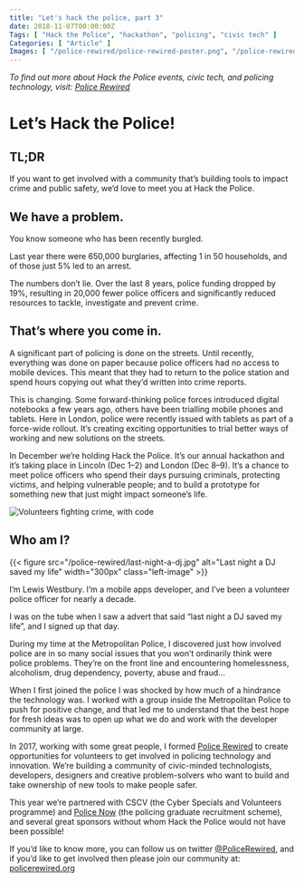 ```yaml
---
title: "Let's hack the police, part 3"
date: 2018-11-07T00:00:00Z
Tags: [ "Hack the Police", "hackathon", "policing", "civic tech" ]
Categories: [ "Article" ]
Images: [ "/police-rewired/police-rewired-poster.png", "/police-rewired/last-night-a-dj.jpg" ]
---
```


*To find out more about Hack the Police events, civic tech, and policing technology, visit: [Police Rewired](https://policerewired.org)*

# Let’s Hack the Police!

## TL;DR

If you want to get involved with a community that’s building tools to impact crime and public safety, we’d love to meet you at Hack the Police.

## We have a problem.

You know someone who has been recently burgled.

Last year there were 650,000 burglaries, affecting 1 in 50 households, and of those just 5% led to an arrest.

The numbers don’t lie. Over the last 8 years, police funding dropped by 19%, resulting in 20,000 fewer police officers and significantly reduced resources to tackle, investigate and prevent crime.

## That’s where you come in.

A significant part of policing is done on the streets. Until recently, everything was done on paper because police officers had no access to mobile devices. This meant that they had to return to the police station and spend hours copying out what they’d written into crime reports.

This is changing. Some forward-thinking police forces introduced digital notebooks a few years ago, others have been trialling mobile phones and tablets. Here in London, police were recently issued with tablets as part of a force-wide rollout. It’s creating exciting opportunities to trial better ways of working and new solutions on the streets.

In December we’re holding Hack the Police. It’s our annual hackathon and it’s taking place in Lincoln (Dec 1–2) and London (Dec 8–9). It’s a chance to meet police officers who spend their days pursuing criminals, protecting victims, and helping vulnerable people; and to build a prototype for something new that just might impact someone’s life.

![Volunteers fighting crime, with code](/police-rewired/police-rewired-poster.png)

## Who am I?

{{< figure src="/police-rewired/last-night-a-dj.jpg" alt="Last night a DJ saved my life" width="300px" class="left-image" >}}

I’m Lewis Westbury. I’m a mobile apps developer, and I’ve been a volunteer police officer for nearly a decade.

I was on the tube when I saw a advert that said “last night a DJ saved my life”, and I signed up that day.

During my time at the Metropolitan Police, I discovered just how involved police are in so many social issues that you won’t ordinarily think were police problems. They’re on the front line and encountering homelessness, alcoholism, drug dependency, poverty, abuse and fraud...

When I first joined the police I was shocked by how much of a hindrance the technology was. I worked with a group inside the Metropolitan Police to push for positive change, and that led me to understand that the best hope for fresh ideas was to open up what we do and work with the developer community at large.

In 2017, working with some great people, I formed [Police Rewired](https://policerewired.org) to create opportunities for volunteers to get involved in policing technology and innovation. We’re building a community of civic-minded technologists, developers, designers and creative problem-solvers who want to build and take ownership of new tools to make people safer.

This year we’re partnered with CSCV (the Cyber Specials and Volunteers programme) and [Police Now](https://www.policenow.org.uk/) (the policing graduate recruitment scheme), and several great sponsors without whom Hack the Police would not have been possible!

If you’d like to know more, you can follow us on twitter [@PoliceRewired](https://twitter.com/policerewired), and if you’d like to get involved then please join our community at: [policerewired.org](https://policerewired.org)

